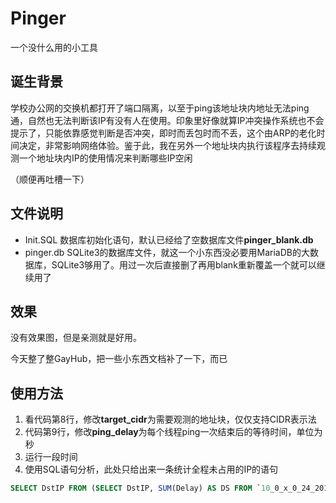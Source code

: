 # Pinger

一个没什么用的小工具

## 诞生背景

学校办公网的交换机都打开了端口隔离，以至于ping该地址块内地址无法ping通，自然也无法判断该IP有没有人在使用。印象里好像就算IP冲突操作系统也不会提示了，只能依靠感觉判断是否冲突，即时而丢包时而不丢，这个由ARP的老化时间决定，非常影响网络体验。鉴于此，我在另外一个地址块内执行该程序去持续观测一个地址块内IP的使用情况来判断哪些IP空闲

（顺便再吐槽一下）

## 文件说明

* Init.SQL
 数据库初始化语句，默认已经给了空数据库文件**pinger_blank.db**
* pinger.db
 SQLite3的数据库文件，就这一个小东西没必要用MariaDB的大数据库，SQLite3够用了。用过一次后直接删了再用blank重新覆盖一个就可以继续用了

## 效果

没有效果图，但是亲测就是好用。

今天整了整GayHub，把一些小东西文档补了一下，而已

## 使用方法

1. 看代码第8行，修改**target_cidr**为需要观测的地址块，仅仅支持CIDR表示法
2. 代码第9行，修改**ping_delay**为每个线程ping一次结束后的等待时间，单位为秒
3. 运行一段时间
4. 使用SQL语句分析，此处只给出来一条统计全程未占用的IP的语句
```SQL
SELECT DstIP FROM (SELECT DstIP, SUM(Delay) AS DS FROM `10_0_x_0_24_20190116` GROUP BY DstIP) AS ALT WHERE DS=0;
```
